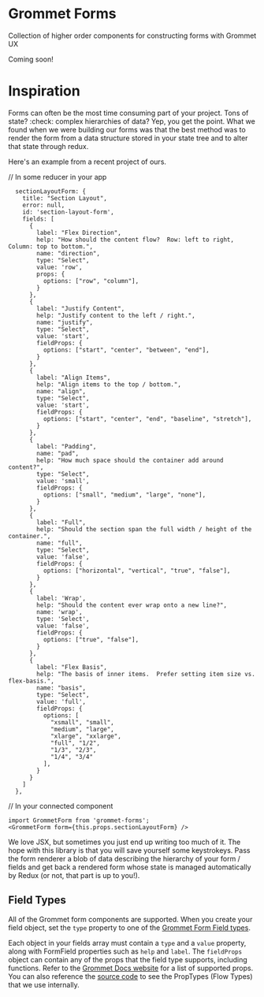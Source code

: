# Grommet Forms
Collection of higher order components for constructing forms with Grommet UX

Coming soon!

# Inspiration
Forms can often be the most time consuming part of your project.  Tons of state? :check: complex hierarchies of data? Yep, you get the point.  What we found when we were building our forms was that the best method was to render the form from a data structure stored in your state tree and to alter that state through redux.  

Here's an example from a recent project of ours.

// In some reducer in your app
```
  sectionLayoutForm: {
    title: "Section Layout",
    error: null,
    id: 'section-layout-form',
    fields: [
      {
        label: "Flex Direction",
        help: "How should the content flow?  Row: left to right, Column: top to bottom.",
        name: "direction",
        type: "Select",
        value: 'row',
        props: {
          options: ["row", "column"],
        }
      },
      {
        label: "Justify Content",
        help: "Justify content to the left / right.",
        name: "justify",
        type: "Select",
        value: 'start',
        fieldProps: {
          options: ["start", "center", "between", "end"],
        }
      },
      {
        label: "Align Items",
        help: "Align items to the top / bottom.",
        name: "align",
        type: "Select",
        value: 'start',
        fieldProps: {
          options: ["start", "center", "end", "baseline", "stretch"],
        }
      },
      {
        label: "Padding",
        name: "pad",
        help: "How much space should the container add around content?",
        type: "Select",
        value: 'small',
        fieldProps: {
          options: ["small", "medium", "large", "none"],
        }
      },
      {
        label: "Full",
        help: "Should the section span the full width / height of the container.",
        name: "full",
        type: "Select",
        value: 'false',
        fieldProps: {
          options: ["horizontal", "vertical", "true", "false"],
        }
      },
      {
        label: 'Wrap',
        help: "Should the content ever wrap onto a new line?",
        name: 'wrap',
        type: 'Select',
        value: 'false',
        fieldProps: {
          options: ["true", "false"],
        }
      },
      {
        label: "Flex Basis",
        help: "The basis of inner items.  Prefer setting item size vs. flex-basis.",
        name: "basis",
        type: "Select",
        value: 'full',
        fieldProps: {
          options: [
            "xsmall", "small",
            "medium", "large",
            "xlarge", "xxlarge",
            "full", "1/2",
            "1/3", "2/3",
            "1/4", "3/4"
          ],
        }
      }
    ]
  },
```

// In your connected component
```
import GrommetForm from 'grommet-forms';
<GrommetForm form={this.props.sectionLayoutForm} />
```

We love JSX, but sometimes you just end up writing too much of it.  The hope with this library is that you will save yourself some keystrokeys.  Pass the form renderer a blob of data describing the hierarchy of your form / fields and get back a rendered form whose state is managed automatically by Redux (or not, that part is up to you!).

## Field Types
All of the Grommet form components are supported.  When you create your field object, set the `type` property to one of the [Grommet Form Field types](https://github.com/RyanCCollins/grommet-forms/blob/master/src/FormFieldMap.js).

Each object in your fields array must contain a `type` and a `value` property, along with FormField properties such as `help` and `label`.  The `fieldProps` object can contain any of the props that the field type supports, including functions.  Refer to the [Grommet Docs website](https://grommet.github.io/docs/components) for a list of supported props.  You can also reference the [source code](https://github.com/RyanCCollins/grommet-forms/blob/master/src/GrommetForm/types.js) to see the PropTypes (Flow Types) that we use internally.
